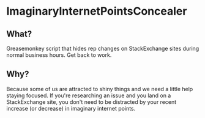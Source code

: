 # ImaginaryInternetPointsConcealer

## What?
Greasemonkey script that hides rep changes on StackExchange sites during normal business hours. Get back to work.
## Why?
Because some of us are attracted to shiny things and we need a little help staying focused. If you're researching an issue and you land on a StackExchange site, you don't need to be distracted by your recent increase (or decrease) in imaginary internet points.
